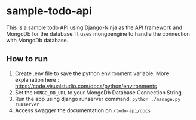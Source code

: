 # sample-todo-api

This is a sample todo API using Django-Ninja as the API framework and MongoDb for the database. It uses mongoengine to handle the connection with MongoDb database.

## How to run
1. Create .env file to save the python environment variable. More explanation here : https://code.visualstudio.com/docs/python/environments
2. Set the `MONGO_DB_URL` to your MongoDb Database Connection String.
3. Run the app using django runserver command.
`python ./manage.py runserver`
4. Access swagger the documentation on `/todo-api/docs`
